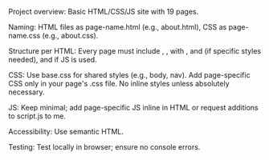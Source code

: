 Project overview: Basic HTML/CSS/JS site with 19 pages.

Naming: HTML files as page-name.html (e.g., about.html), CSS as page-name.css (e.g., about.css).

Structure per HTML: Every page must include <!DOCTYPE html>, <html lang="en">, <head> with <link rel="stylesheet" href="CSS/variables.css">, <link rel="stylesheet" href="CSS/style.css"> and <link rel="stylesheet" href="CSS/page-name.css"> (if specific styles needed), and <script src="js/script.js"></script> if JS is used.

CSS: Use base.css for shared styles (e.g., body, nav). Add page-specific CSS only in your page's .css file. No inline styles unless absolutely necessary.

JS: Keep minimal; add page-specific JS inline in HTML or request additions to script.js to me.

Accessibility: Use semantic HTML.

Testing: Test locally in browser; ensure no console errors.